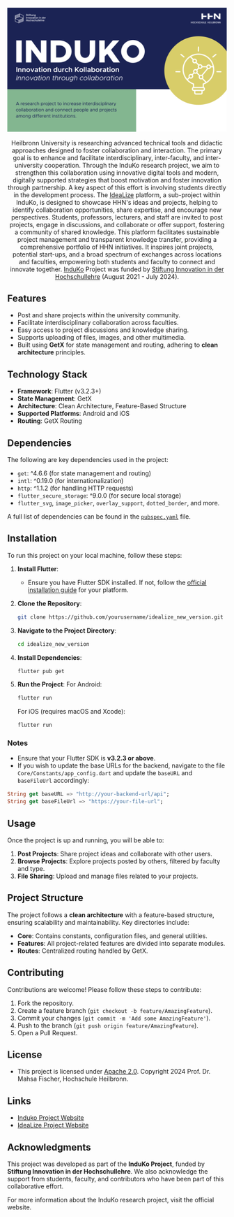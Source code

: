 <p align="center">
  <a href="https://www.hs-heilbronn.de/de/induko" target="blank"><img src="induko_image.png" width="600" alt="Induko Logo" /></a>
</p>

[circleci-image]: https://img.shields.io/circleci/build/github/nestjs/nest/master?token=abc123def456
[circleci-url]: https://circleci.com/gh/nestjs/nest

  <p align="center">
  Heilbronn University is researching advanced technical tools and didactic approaches designed to foster collaboration and interaction. The primary goal is to enhance and facilitate interdisciplinary, inter-faculty, and inter-university cooperation. Through the InduKo research project, we aim to strengthen this collaboration using innovative digital tools and modern, digitally supported strategies that boost motivation and foster innovation through partnership.
A key aspect of this effort is involving students directly in the development process. The <a href="https://www.hs-heilbronn.de/en/idealize-12f73ca0754864df" target="_blank">IdeaLize</a> platform, a sub-project within InduKo, is designed to showcase HHN's ideas and projects, helping to identify collaboration opportunities, share expertise, and encourage new perspectives. Students, professors, lecturers, and staff are invited to post projects, engage in discussions, and collaborate or offer support, fostering a community of shared knowledge.
This platform facilitates sustainable project management and transparent knowledge transfer, providing a comprehensive portfolio of HHN initiatives. It inspires joint projects, potential start-ups, and a broad spectrum of exchanges across locations and faculties, empowering both students and faculty to connect and innovate together.  <a href="https://www.hs-heilbronn.de/en/projekt-induko-2cab68e84c21b797" target="_blank">InduKo</a> Project was funded by  <a href="https://stiftung-hochschullehre.de/en/" target="_blank">Stiftung Innovation in der Hochschullehre</a> (August 2021 - July 2024). 

  </p>

  <!--[![Backers on Open Collective](https://opencollective.com/nest/backers/badge.svg)](https://opencollective.com/nest#backer)
  [![Sponsors on Open Collective](https://opencollective.com/nest/sponsors/badge.svg)](https://opencollective.com/nest#sponsor)-->


## Features

- Post and share projects within the university community.
- Facilitate interdisciplinary collaboration across faculties.
- Easy access to project discussions and knowledge sharing.
- Supports uploading of files, images, and other multimedia.
- Built using **GetX** for state management and routing, adhering to **clean architecture** principles.
  
## Technology Stack

- **Framework**: Flutter (v3.2.3+)
- **State Management**: GetX
- **Architecture**: Clean Architecture, Feature-Based Structure
- **Supported Platforms**: Android and iOS
- **Routing**: GetX Routing

## Dependencies

The following are key dependencies used in the project:

- `get`: ^4.6.6 (for state management and routing)
- `intl`: ^0.19.0 (for internationalization)
- `http`: ^1.1.2 (for handling HTTP requests)
- `flutter_secure_storage`: ^9.0.0 (for secure local storage)
- `flutter_svg`, `image_picker`, `overlay_support`, `dotted_border`, and more.

A full list of dependencies can be found in the [`pubspec.yaml`](pubspec.yaml) file.

## Installation

To run this project on your local machine, follow these steps:

1. **Install Flutter**:
    - Ensure you have Flutter SDK installed. If not, follow the [official installation guide](https://flutter.dev/docs/get-started/install) for your platform.

2. **Clone the Repository**:
    ```bash
    git clone https://github.com/yourusername/idealize_new_version.git
    ```

3. **Navigate to the Project Directory**:
    ```bash
    cd idealize_new_version
    ```

4. **Install Dependencies**:
    ```bash
    flutter pub get
    ```

5. **Run the Project**:
    For Android:
    ```bash
    flutter run
    ```
    For iOS (requires macOS and Xcode):
    ```bash
    flutter run
    ```

### Notes

- Ensure that your Flutter SDK is **v3.2.3 or above**.
- If you wish to update the base URLs for the backend, navigate to the file `Core/Constants/app_config.dart` and update the `baseURL` and `baseFileUrl` accordingly:

```dart
String get baseURL => "http://your-backend-url/api";
String get baseFileUrl => "https://your-file-url";
```

## Usage

Once the project is up and running, you will be able to:

1. **Post Projects**: Share project ideas and collaborate with other users.
2. **Browse Projects**: Explore projects posted by others, filtered by faculty and type.
3. **File Sharing**: Upload and manage files related to your projects.

## Project Structure

The project follows a **clean architecture** with a feature-based structure, ensuring scalability and maintainability. Key directories include:

- **Core**: Contains constants, configuration files, and general utilities.
- **Features**: All project-related features are divided into separate modules.
- **Routes**: Centralized routing handled by GetX.

## Contributing

Contributions are welcome! Please follow these steps to contribute:

1. Fork the repository.
2. Create a feature branch (`git checkout -b feature/AmazingFeature`).
3. Commit your changes (`git commit -m 'Add some AmazingFeature'`).
4. Push to the branch (`git push origin feature/AmazingFeature`).
5. Open a Pull Request.

## License
- This project is licensed under [Apache 2.0](LICENSE). Copyright 2024 Prof. Dr. Mahsa Fischer, Hochschule Heilbronn.

  

## Links
- [Induko Project Website](https://www.hs-heilbronn.de/en/projekt-induko-2cab68e84c21b797)
- [IdeaLize Project Website](https://www.hs-heilbronn.de/en/idealize-12f73ca0754864df)

## Acknowledgments

This project was developed as part of the **InduKo Project**, funded by **Stiftung Innovation in der Hochschullehre**. We also acknowledge the support from students, faculty, and contributors who have been part of this collaborative effort.

For more information about the InduKo research project, visit the official website.


